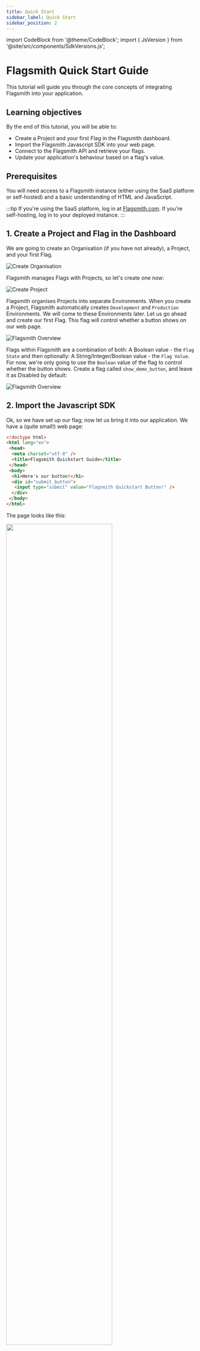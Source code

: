 ```yaml
---
title: Quick Start
sidebar_label: Quick Start
sidebar_position: 2
---
```


import CodeBlock from '@theme/CodeBlock'; import { JsVersion } from '@site/src/components/SdkVersions.js';

# Flagsmith Quick Start Guide

This tutorial will guide you through the core concepts of integrating Flagsmith into your application.

## Learning objectives

By the end of this tutorial, you will be able to:

- Create a Project and your first Flag in the Flagsmith dashboard.
- Import the Flagsmith Javascript SDK into your web page.
- Connect to the Flagsmith API and retrieve your flags.
- Update your application's behaviour based on a flag's value.

## Prerequisites

You will need access to a Flagsmith instance (either using the SaaS platform or self-hosted) and a basic understanding of HTML and JavaScript.

:::tip
If you're using the SaaS platform, log in at [Flagsmith.com](https://flagsmith.com/). If you're self-hosting, log in to your deployed instance.
:::

## 1. Create a Project and Flag in the Dashboard

We are going to create an Organisation (if you have not already), a Project, and your first Flag.

![Create Organisation](/img/quickstart/demo_create_1.png)

Flagsmith manages Flags with Projects, so let's create one now:

![Create Project](/img/quickstart/demo_create_2.png)

Flagsmith organises Projects into separate Environments. When you create a Project, Flagsmith automatically creates `Development` and `Production` Environments. We will come to these Environments later. Let us go ahead and create our first Flag. This flag will control whether a button shows on our web page.

![Flagsmith Overview](/img/quickstart/demo_create_3.png)

Flags within Flagsmith are a combination of both: A Boolean value - the `Flag State` and then optionally: A String/Integer/Boolean value - the `Flag Value`. For now, we're only going to use the `Boolean` value of the flag to control whether the button shows. Create a flag called `show_demo_button`, and leave it as Disabled by default:

![Flagsmith Overview](/img/quickstart/demo_create_4.png)

## 2. Import the Javascript SDK

Ok, so we have set up our flag; now let us bring it into our application. We have a (quite small!) web page:

```html
<!doctype html>
<html lang="en">
 <head>
  <meta charset="utf-8" />
  <title>Flagsmith Quickstart Guide</title>
 </head>
 <body>
  <h1>Here's our button!</h1>
  <div id="submit_button">
   <input type="submit" value="Flagsmith Quickstart Button!" />
  </div>
 </body>
</html>
```

The page looks like this:

<div style={{textAlign: 'center'}}><img width="75%" src="/img/quickstart/demo_create_8.png"/></div>

For the purposes of this quickstart tutorial, we will import the SDK inline into our web page:

<CodeBlock>{ `<script src="https://cdn.jsdelivr.net/npm/flagsmith@`}<JsVersion />{`/index.js"></script>` } </CodeBlock>

## 3. Connect to the Flagsmith API

We can now connect to the Flagsmith API and get our Flags. When you initialise the Flagsmith SDK, you have to provide an Environment ID. This way, the SDK knows which Project and Environment to retrieve flags for. Head to the Environment Settings page within Flagsmith, and copy the API key:

![SDK Keys](/img/quickstart/demo_create_6.png)

Then paste your API key into the code below:

```html
<script>
 flagsmith.init({
  environmentID: '<add your API key here!>',
  onChange: (oldFlags, params) => {},
 });
</script>
```

Now when the browser opens the web page, it will download the Javascript SDK and make a call to `edge.api.flagsmith.com`
to get the flags for our Environment. You can see this in the browser network tab:

<div style={{textAlign: 'center'}}><img width="75%" src="/img/quickstart/demo_create_7.png"/></div>

You can see here that the flag is being returned by the Flagsmith API and it has `"enabled": false` as the value.

## 4. Hook up our Application

Let's hook this value up to our button, so that the value of the flag controls whether the button is hidden or shown.

```html
<script>
 flagsmith.init({
  environmentID: '<add your API key here!>',
  onChange: (oldFlags, params) => {
   if (flagsmith.hasFeature('show_demo_button')) {
    var submit_button = document.getElementById('submit_button');
    submit_button.style.display = 'block';
   }
  },
 });
</script>
```

This code sets up a callback, which is triggered when we get a response back from the Flagsmith API. We will check for
the state of the flag and set the display visibility based on the result.

Our entire web page now reads like this:

<CodeBlock>{ `<!doctype html>

<html lang="en">
 <head>
  <meta charset="utf-8" />
  <title>Flagsmith Quickstart Guide</title>
  <script src="https://cdn.jsdelivr.net/npm/flagsmith@`}<JsVersion />{`/index.js"></script>
  <script>
   flagsmith.init({
    environmentID: 'ZfmJTbLQZrhZVHkVhXbsNi',
    onChange: (oldFlags, params) => {
     if (flagsmith.hasFeature('show_demo_button')) {
      var submit_button = document.getElementById('submit_button');
      submit_button.style.display = 'block';
     }
    },
   });
  </script>
 </head>
 <body>
  <h1>Here's our button!</h1>
  <div id="submit_button" style="display:none">
   <input type="submit" value="Flagsmith Quickstart Button!" />
  </div>
 </body>
</html>`}
</CodeBlock>

If we go back and refresh our browser, you will see that the button has now disappeared.

<div style={{textAlign: 'center'}}><img width="75%" src="/img/quickstart/demo_create_9.png"/></div>

We've now put the control of the button visibility behind our Flagsmith Flag! You can now go back to the Flagsmith
dashboard and enable the flag:

![Flag View](/img/quickstart/demo_create_10.png)

Return to your browser, refresh the page, and the button will reappear.

## Finishing Up

This was a pretty quick demo, but it covers the core concepts involved in integrating Flagsmith into your application.
From here, some areas of the documentation you might want to check out are:

- A deeper overview of the application - [Features](basic-features/managing-features.md),
  [Identities](basic-features/managing-identities.md) and [Segments](basic-features/segments.md).
- More details about our [API and SDKs](clients/rest.md).
- How you can [run Flagsmith yourself](/deployment) or use our [Hosted API](https://flagsmith.com/).

## Next Steps

### Target Use Cases
- [Advanced Targeting and Segmentation](../basic-features/segments.md): Learn how to target features to specific users, groups, or segments for advanced rollout strategies.

### Best Practices for Using Flags in Code
- [When to use feature flags](../basic-features/index.md): Understand the core concepts and workflows for using feature flags effectively.
- [Using flags in frontend and backend code](../basic-features/managing-features.md): Practical guidance and examples for both client and server-side usage.
- [How to test your application using flags](../advanced-use/ab-testing.md): Strategies for testing and rolling out features safely.

### Supported SDKs
- [SDKs & Integrations](../clients/): Explore all supported SDKs for integrating Flagsmith with your technology stack.

### Automation & API Access
- [REST API Reference](../clients/rest.md): Learn how to manage flags programmatically and automate flag changes.

